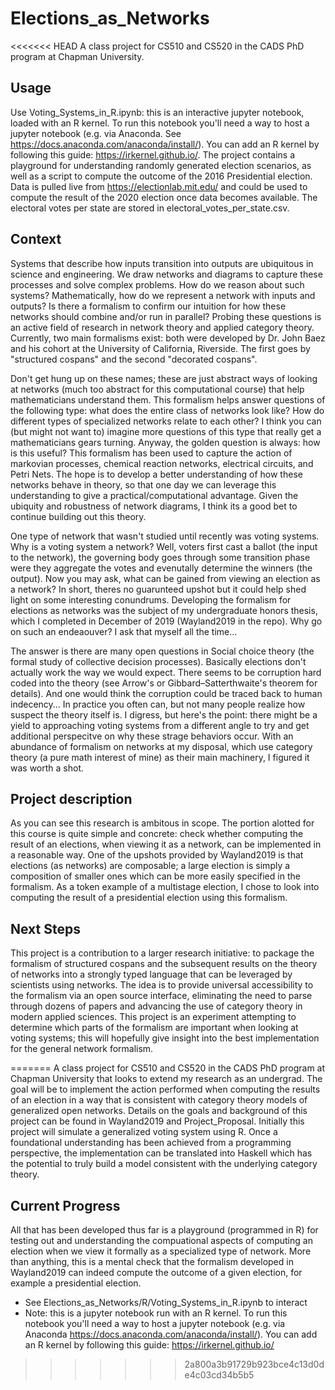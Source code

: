 # Elections_as_Networks
<<<<<<< HEAD
A class project for CS510 and CS520 in the CADS PhD program at Chapman University.

## Usage
Use Voting_Systems_in_R.ipynb: this is an interactive jupyter notebook, loaded with an R kernel. To run this notebook you'll need a way to host a jupyter notebook (e.g. via Anaconda. See https://docs.anaconda.com/anaconda/install/). You can add an R kernel by following this guide: https://irkernel.github.io/.
The project contains a playground for understanding randomly generated election scenarios, as well as a script to compute the outcome of the 2016 Presidential election. Data is pulled live from https://electionlab.mit.edu/ and could be used to compute the result of the 2020 election once data becomes available. The electoral votes per state are stored in electoral_votes_per_state.csv.

## Context
Systems that describe how inputs transition into outputs are ubiquitous in science and engineering. We draw networks and diagrams to capture these processes and solve complex problems. How do we reason about such systems? Mathematically, how do we represent a network with inputs and outputs? Is there a formalism to confirm our intuition for how these networks should combine and/or run in parallel? Probing these questions is an active field of research in network theory and applied category theory. Currently, two main formalisms exist: both were developed by Dr. John Baez and his cohort at the University of California, Riverside. The first goes by "structured cospans" and the second "decorated cospans".

Don't get hung up on these names; these are just abstract ways of looking at networks (much too abstract for this computational course) that help mathematicians understand them. This formalism helps answer questions of the following type: what does the entire class of networks look like? How do different types of specialized networks relate to each other? I think you can (but might not want to) imagine more questions of this type that really get a mathematicians gears turning. Anyway, the golden question is always: how is this useful? This formalism has been used to capture the action of markovian processes, chemical reaction networks, electrical circuits, and Petri Nets. The hope is to develop a better understanding of how these networks behave in theory, so that one day we can leverage this understanding to give a practical/computational advantage. Given the ubiquity and robustness of network diagrams, I think its a good bet to continue building out this theory.

One type of network that wasn't studied until recently was voting systems. Why is a voting system a network? Well, voters first cast a ballot (the input to the network), the governing body goes through some transition phase were they aggregate the votes and evenutally determine the winners (the output). Now you may ask, what can be gained from viewing an election as a network? In short, theres no guarunteed upshot but it could help shed light on some interesting conundrums. Developing the formalism for elections as networks was the subject of my undergraduate honors thesis, which I completed in December of 2019 (Wayland2019 in the repo). Why go on such an endeaouver? I ask that myself all the time...

The answer is there are many open questions in Social choice theory (the formal study of collective decision processes). Basically elections don't actually work the way we would expect. There seems to be corruption hard coded into the theory (see Arrow's or Gibbard–Satterthwaite's theorem for details). And one would think the corruption could be traced back to human indecency... In practice you often can, but not many people realize how suspect the theory itself is. I digress, but here's the point: there might be a yield to approaching voting systems from a different angle to try and get additional perspecitve on why these strage behaviors occur. With an abundance of formalism on networks at my disposal, which use category theory (a pure math interest of mine) as their main machinery, I figured it was worth a shot.

## Project description
As you can see this research is ambitous in scope. The portion alotted for this course is quite simple and concrete: check whether computing the result of an elections, when viewing it as a network, can be implemented in a reasonable way. One of the upshots provided by Wayland2019 is that elections (as networks) are composable; a large election is simply a composition of smaller ones which can be more easily specified in the formalism. As a token example of a multistage election, I chose to look into computing the result of a presidential election using this formalism.

## Next Steps
This project is a contribution to a larger research initiative: to package the formalism of structured cospans and the subsequent results on the theory of networks into a strongly typed language that can be leveraged by scientists using networks. The idea is to provide universal accessibility to the formalism via an open source interface, eliminating the need to parse through dozens of papers and advancing the use of category theory in modern applied sciences. This project is an experiment attempting to determine which parts of the formalism are important when looking at voting systems; this will hopefully give insight into the best implementation	for the general network formalism.


=======
A class project for CS510 and CS520 in the CADS PhD program at Chapman University that looks to extend my research as an undergrad. The goal will be to implement the action performed when computing the results of an election in a way that is consistent with category theory models of generalized open networks. Details on the goals and background of this project can be found in Wayland2019 and Project_Proposal. Initially this project will simulate a generalized voting system using R. Once a foundational understanding has been achieved from a programming perspective, the implementation can be translated into Haskell which has the potential to truly build a model consistent with the underlying category theory.


## Current Progress
All that has been developed thus far is a playground (programmed in R) for testing out and understanding the compuational aspects of computing an election when we view it formally as a specialized type of network. More than anything, this is a mental check that the formalism developed in Wayland2019 can indeed compute the outcome of a given election, for example a presidential election. 
* See Elections_as_Networks/R/Voting_Systems_in_R.ipynb to interact
* Note: this is a jupyter notebook run with an R kernel. To run this notebook you'll need a way to host a jupyter notebook (e.g. via Anaconda https://docs.anaconda.com/anaconda/install/). You can add an R kernel by following this guide: https://irkernel.github.io/
>>>>>>> 2a800a3b91729b923bce4c13d0de4c03cd34b5b5

